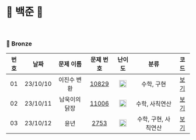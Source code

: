 🤍 백준 🤍
==============================
<br>

### 🥉 Bronze

| 번호  |    날짜    |  문제 이름  |                     문제 번호                      |                                 난이도                                 |      분류      |             코드             |  
|:---:|:--------:|:-------:|:----------------------------------------------:|:-------------------------------------------------------------------:|:------------:|:--------------------------:|
| 01  | 23/10/10 | 이진수 변환  | [10829](https://www.acmicpc.net/problem/5522)  | <img src="https://static.solved.ac/tier_small/4.svg" width="20px"/> |    수학, 구현    | [보기](./Bronze/이진수%20변환.c)  |  |
| 02  | 23/10/11 | 남욱이의 닭장 | [11006](https://www.acmicpc.net/problem/11006) | <img src="https://static.solved.ac/tier_small/3.svg" width="20px"/> |   수학, 사칙연산   | [보기](./Bronze/남욱이의%20닭장.c) |  |
| 03  | 23/10/12 |   윤년    |  [2753](https://www.acmicpc.net/problem/2753)  | <img src="https://static.solved.ac/tier_small/1.svg" width="20px"/> | 수학, 구현, 사칙연산 |    [보기](./Bronze/윤년.c)     |  |

[### 🥈 Silver]:ㅇㅇ

[### 🥇 Gold]:ㅇㅇ


[Bronze5]: https://static.solved.ac/tier_small/1.svg
[Bronze4]: https://static.solved.ac/tier_small/2.svg
[Bronze3]: https://static.solved.ac/tier_small/3.svg
[Bronze2]: https://static.solved.ac/tier_small/4.svg
[Bronze1]: https://static.solved.ac/tier_small/5.svg
[Silver5]: https://static.solved.ac/tier_small/6.svg
[Silver4]: https://static.solved.ac/tier_small/7.svg
[Silver3]: https://static.solved.ac/tier_small/8.svg
[Silver2]: https://static.solved.ac/tier_small/9.svg
[Silver1]: https://static.solved.ac/tier_small/10.svg
[Gold5]: https://static.solved.ac/tier_small/11.svg
[Gold4]: https://static.solved.ac/tier_small/12.svg
[Gold3]: https://static.solved.ac/tier_small/13.svg
[Gold2]: https://static.solved.ac/tier_small/14.svg
[Gold1]: https://static.solved.ac/tier_small/15.svg
